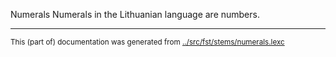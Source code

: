 Numerals
Numerals in the Lithuanian language are numbers.


* * *
<small>This (part of) documentation was generated from [../src/fst/stems/numerals.lexc](http://github.com/giellalt/lang-lit/blob/main/../src/fst/stems/numerals.lexc)</small>